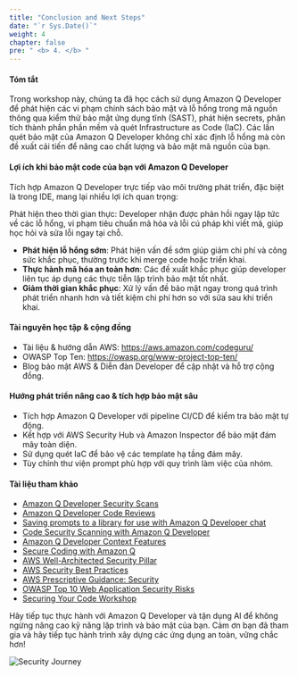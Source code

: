 ```yaml
---
title: "Conclusion and Next Steps"
date: "`r Sys.Date()`"
weight: 4
chapter: false
pre: " <b> 4. </b> "
---
```


#### Tóm tắt

Trong workshop này, chúng ta đã học cách sử dụng Amazon Q Developer để phát hiện các vi phạm chính sách bảo mật và lỗ hổng trong mã nguồn thông qua kiểm thử bảo mật ứng dụng tĩnh (SAST), phát hiện secrets, phân tích thành phần phần mềm và quét Infrastructure as Code (IaC). Các lần quét bảo mật của Amazon Q Developer không chỉ xác định lỗ hổng mà còn đề xuất cải tiến để nâng cao chất lượng và bảo mật mã nguồn của bạn.

#### Lợi ích khi bảo mật code của bạn với Amazon Q Developer

Tích hợp Amazon Q Developer trực tiếp vào môi trường phát triển, đặc biệt là trong IDE, mang lại nhiều lợi ích quan trọng:

Phát hiện theo thời gian thực: Developer nhận được phản hồi ngay lập tức về các lỗ hổng, vi phạm tiêu chuẩn mã hóa và lỗi cú pháp khi viết mã, giúp học hỏi và sửa lỗi ngay tại chỗ.

- **Phát hiện lỗ hổng sớm**: Phát hiện vấn đề sớm giúp giảm chi phí và công sức khắc phục, thường trước khi merge code hoặc triển khai.
- **Thực hành mã hóa an toàn hơn**: Các đề xuất khắc phục giúp developer liên tục áp dụng các thực tiễn lập trình bảo mật tốt nhất.
- **Giảm thời gian khắc phục**: Xử lý vấn đề bảo mật ngay trong quá trình phát triển nhanh hơn và tiết kiệm chi phí hơn so với sửa sau khi triển khai.

#### Tài nguyên học tập & cộng đồng

- Tài liệu & hướng dẫn AWS: https://aws.amazon.com/codeguru/
- OWASP Top Ten: https://owasp.org/www-project-top-ten/
- Blog bảo mật AWS & Diễn đàn Developer để cập nhật và hỗ trợ cộng đồng.

#### Hướng phát triển nâng cao & tích hợp bảo mật sâu

- Tích hợp Amazon Q Developer với pipeline CI/CD để kiểm tra bảo mật tự động.
- Kết hợp với AWS Security Hub và Amazon Inspector để bảo mật đám mây toàn diện.
- Sử dụng quét IaC để bảo vệ các template hạ tầng đám mây.
- Tùy chỉnh thư viện prompt phù hợp với quy trình làm việc của nhóm.

#### Tài liệu tham khảo

- [Amazon Q Developer Security Scans](https://docs.aws.amazon.com/amazonq/latest/qdeveloper-ug/security-scans.html)
- [Amazon Q Developer Code Reviews](https://docs.aws.amazon.com/amazonq/latest/qdeveloper-ug/code-reviews.html)
- [Saving prompts to a library for use with Amazon Q Developer chat](https://docs.aws.amazon.com/amazonq/latest/qdeveloper-ug/context-prompt-library.html)
- [Code Security Scanning with Amazon Q Developer](https://aws.amazon.com/vi/blogs/devops/code-security-scanning-with-amazon-q-developer/)
- [Amazon Q Developer Context Features](https://aws.amazon.com/vi/blogs/devops/amazon-q-developers-new-context-features/)
- [Secure Coding with Amazon Q](https://blog.getsetbuild.cloud/post/secure-coding-with-amazon-q/)
- [AWS Well-Architected Security Pillar](https://docs.aws.amazon.com/wellarchitected/latest/security-pillar/welcome.html)
- [AWS Security Best Practices](https://aws.amazon.com/vi/architecture/security-identity-compliance/?cards-all.sort-by=item.additionalFields.sortDate&cards-all.sort-order=desc&awsf.content-type=*all&awsf.methodology=*all)
- [AWS Prescriptive Guidance: Security](https://docs.aws.amazon.com/prescriptive-guidance/latest/security-reference-architecture/welcome.html)
- [OWASP Top 10 Web Application Security Risks](https://owasp.org/www-project-top-ten/)
- [Securing Your Code Workshop](https://catalog.us-east-1.prod.workshops.aws/workshops/fe2c944b-f014-44d6-a243-1fc2e30b5f73/en-US)

Hãy tiếp tục thực hành với Amazon Q Developer và tận dụng AI để không ngừng nâng cao kỹ năng lập trình và bảo mật của bạn. Cảm ơn bạn đã tham gia và hãy tiếp tục hành trình xây dựng các ứng dụng an toàn, vững chắc hơn!

![Security Journey](/images/7/conclusion-Amazon-Q.png)
